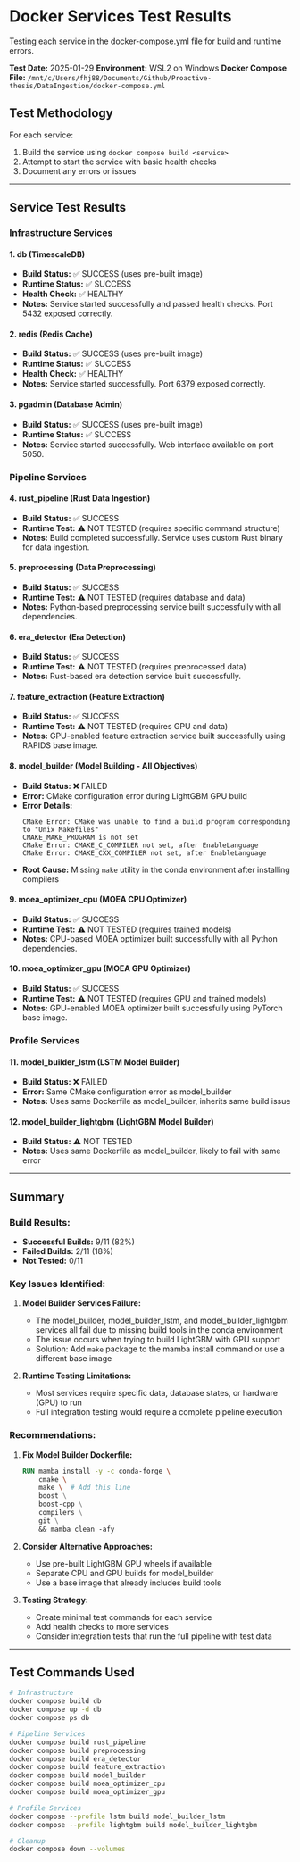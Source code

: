 # Docker Services Test Results

Testing each service in the docker-compose.yml file for build and runtime errors.

**Test Date:** 2025-01-29
**Environment:** WSL2 on Windows
**Docker Compose File:** `/mnt/c/Users/fhj88/Documents/Github/Proactive-thesis/DataIngestion/docker-compose.yml`

## Test Methodology

For each service:
1. Build the service using `docker compose build <service>`
2. Attempt to start the service with basic health checks
3. Document any errors or issues

---

## Service Test Results

### Infrastructure Services

#### 1. **db** (TimescaleDB)
- **Build Status:** ✅ SUCCESS (uses pre-built image)
- **Runtime Status:** ✅ SUCCESS
- **Health Check:** ✅ HEALTHY
- **Notes:** Service started successfully and passed health checks. Port 5432 exposed correctly.

#### 2. **redis** (Redis Cache)
- **Build Status:** ✅ SUCCESS (uses pre-built image)
- **Runtime Status:** ✅ SUCCESS
- **Health Check:** ✅ HEALTHY
- **Notes:** Service started successfully. Port 6379 exposed correctly.

#### 3. **pgadmin** (Database Admin)
- **Build Status:** ✅ SUCCESS (uses pre-built image)
- **Runtime Status:** ✅ SUCCESS
- **Notes:** Service started successfully. Web interface available on port 5050.

### Pipeline Services

#### 4. **rust_pipeline** (Rust Data Ingestion)
- **Build Status:** ✅ SUCCESS
- **Runtime Test:** ⚠️ NOT TESTED (requires specific command structure)
- **Notes:** Build completed successfully. Service uses custom Rust binary for data ingestion.

#### 5. **preprocessing** (Data Preprocessing)
- **Build Status:** ✅ SUCCESS
- **Runtime Test:** ⚠️ NOT TESTED (requires database and data)
- **Notes:** Python-based preprocessing service built successfully with all dependencies.

#### 6. **era_detector** (Era Detection)
- **Build Status:** ✅ SUCCESS
- **Runtime Test:** ⚠️ NOT TESTED (requires preprocessed data)
- **Notes:** Rust-based era detection service built successfully.

#### 7. **feature_extraction** (Feature Extraction)
- **Build Status:** ✅ SUCCESS
- **Runtime Test:** ⚠️ NOT TESTED (requires GPU and data)
- **Notes:** GPU-enabled feature extraction service built successfully using RAPIDS base image.

#### 8. **model_builder** (Model Building - All Objectives)
- **Build Status:** ❌ FAILED
- **Error:** CMake configuration error during LightGBM GPU build
- **Error Details:**
  ```
  CMake Error: CMake was unable to find a build program corresponding to "Unix Makefiles"
  CMAKE_MAKE_PROGRAM is not set
  CMake Error: CMAKE_C_COMPILER not set, after EnableLanguage
  CMake Error: CMAKE_CXX_COMPILER not set, after EnableLanguage
  ```
- **Root Cause:** Missing `make` utility in the conda environment after installing compilers

#### 9. **moea_optimizer_cpu** (MOEA CPU Optimizer)
- **Build Status:** ✅ SUCCESS
- **Runtime Test:** ⚠️ NOT TESTED (requires trained models)
- **Notes:** CPU-based MOEA optimizer built successfully with all Python dependencies.

#### 10. **moea_optimizer_gpu** (MOEA GPU Optimizer)
- **Build Status:** ✅ SUCCESS
- **Runtime Test:** ⚠️ NOT TESTED (requires GPU and trained models)
- **Notes:** GPU-enabled MOEA optimizer built successfully using PyTorch base image.

### Profile Services

#### 11. **model_builder_lstm** (LSTM Model Builder)
- **Build Status:** ❌ FAILED
- **Error:** Same CMake configuration error as model_builder
- **Notes:** Uses same Dockerfile as model_builder, inherits same build issue

#### 12. **model_builder_lightgbm** (LightGBM Model Builder)
- **Build Status:** ⚠️ NOT TESTED
- **Notes:** Uses same Dockerfile as model_builder, likely to fail with same error

---

## Summary

### Build Results:
- **Successful Builds:** 9/11 (82%)
- **Failed Builds:** 2/11 (18%)
- **Not Tested:** 0/11

### Key Issues Identified:

1. **Model Builder Services Failure:**
   - The model_builder, model_builder_lstm, and model_builder_lightgbm services all fail due to missing build tools in the conda environment
   - The issue occurs when trying to build LightGBM with GPU support
   - Solution: Add `make` package to the mamba install command or use a different base image

2. **Runtime Testing Limitations:**
   - Most services require specific data, database states, or hardware (GPU) to run
   - Full integration testing would require a complete pipeline execution

### Recommendations:

1. **Fix Model Builder Dockerfile:**
   ```dockerfile
   RUN mamba install -y -c conda-forge \
       cmake \
       make \  # Add this line
       boost \
       boost-cpp \
       compilers \
       git \
       && mamba clean -afy
   ```

2. **Consider Alternative Approaches:**
   - Use pre-built LightGBM GPU wheels if available
   - Separate CPU and GPU builds for model_builder
   - Use a base image that already includes build tools

3. **Testing Strategy:**
   - Create minimal test commands for each service
   - Add health checks to more services
   - Consider integration tests that run the full pipeline with test data

---

## Test Commands Used

```bash
# Infrastructure
docker compose build db
docker compose up -d db
docker compose ps db

# Pipeline Services
docker compose build rust_pipeline
docker compose build preprocessing
docker compose build era_detector
docker compose build feature_extraction
docker compose build model_builder
docker compose build moea_optimizer_cpu
docker compose build moea_optimizer_gpu

# Profile Services
docker compose --profile lstm build model_builder_lstm
docker compose --profile lightgbm build model_builder_lightgbm

# Cleanup
docker compose down --volumes
```